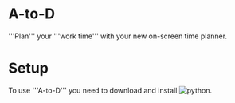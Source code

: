 # A-to-D
'''Plan''' your '''work time''' with your new on-screen time planner.

# Setup
To use '''A-to-D''' you need to download and install ![python](https://www.python.org/downloads/).
